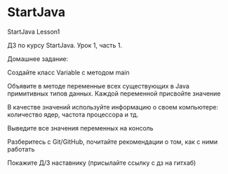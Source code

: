 # StartJava
StartJava Lesson1

ДЗ по курсу StartJava.
Урок 1, часть 1.

Домашнее задание:

Создайте класс Variable с методом main 

Объявите в методе переменные всех существующих в Java примитивных типов данных. Каждой переменной присвойте значение

В качестве значений используйте информацию о своем компьютере: количество ядер, частота процессора и тд.

Выведите все значения переменных на консоль

Разберитесь с Git/GitHub, почитайте рекомендации о том, как с ними работать

Покажите Д/З наставнику (присылайте ссылку с дз на гитхаб)
